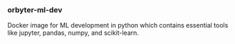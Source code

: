 ### orbyter-ml-dev

Docker image for ML development in python which contains essential tools like jupyter,
pandas, numpy, and scikit-learn.